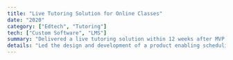 ```yaml
---
title: "Live Tutoring Solution for Online Classes"
date: "2020"
category: ["Edtech", "Tutoring"]
tech: ["Custom Software", "LMS"]
summary: "Delivered a live tutoring solution within 12 weeks after MVP validation."
details: "Led the design and development of a product enabling scheduling, delivery, LMS, and reporting for one-on-one live online tutoring."
---
```

